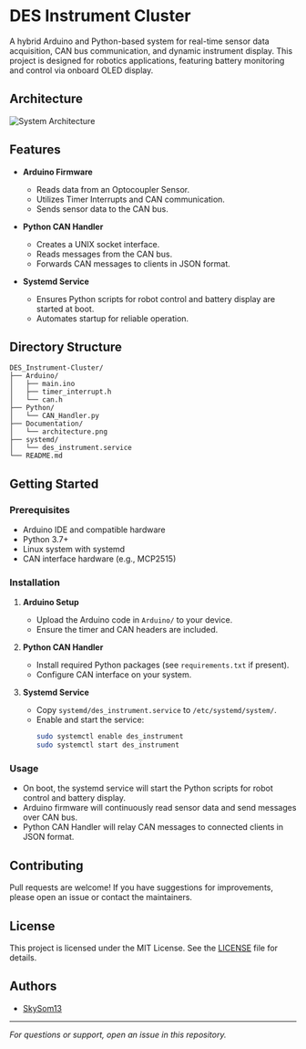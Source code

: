 # DES Instrument Cluster

A hybrid Arduino and Python-based system for real-time sensor data acquisition, CAN bus communication, and dynamic instrument display. This project is designed for robotics applications, featuring battery monitoring and control via onboard OLED display.

## Architecture

![System Architecture](./Documentation/architecture.png)

## Features

- **Arduino Firmware**
  - Reads data from an Optocoupler Sensor.
  - Utilizes Timer Interrupts and CAN communication.
  - Sends sensor data to the CAN bus.

- **Python CAN Handler**
  - Creates a UNIX socket interface.
  - Reads messages from the CAN bus.
  - Forwards CAN messages to clients in JSON format.

- **Systemd Service**
  - Ensures Python scripts for robot control and battery display are started at boot.
  - Automates startup for reliable operation.

## Directory Structure

```
DES_Instrument-Cluster/
├── Arduino/
│   ├── main.ino
│   ├── timer_interrupt.h
│   └── can.h
├── Python/
│   └── CAN_Handler.py
├── Documentation/
│   └── architecture.png
├── systemd/
│   └── des_instrument.service
└── README.md
```

## Getting Started

### Prerequisites

- Arduino IDE and compatible hardware
- Python 3.7+
- Linux system with systemd
- CAN interface hardware (e.g., MCP2515)

### Installation

1. **Arduino Setup**
   - Upload the Arduino code in `Arduino/` to your device.
   - Ensure the timer and CAN headers are included.

2. **Python CAN Handler**
   - Install required Python packages (see `requirements.txt` if present).
   - Configure CAN interface on your system.

3. **Systemd Service**
   - Copy `systemd/des_instrument.service` to `/etc/systemd/system/`.
   - Enable and start the service:
     ```sh
     sudo systemctl enable des_instrument
     sudo systemctl start des_instrument
     ```

### Usage

- On boot, the systemd service will start the Python scripts for robot control and battery display.
- Arduino firmware will continuously read sensor data and send messages over CAN bus.
- Python CAN Handler will relay CAN messages to connected clients in JSON format.

## Contributing

Pull requests are welcome! If you have suggestions for improvements, please open an issue or contact the maintainers.

## License

This project is licensed under the MIT License. See the [LICENSE](LICENSE) file for details.

## Authors

- [SkySom13](https://github.com/SkySom13)

---

*For questions or support, open an issue in this repository.*